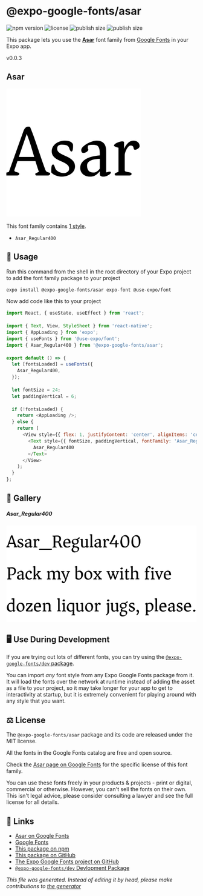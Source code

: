 # @expo-google-fonts/asar

![npm version](https://flat.badgen.net/npm/v/@expo-google-fonts/asar)
![license](https://flat.badgen.net/github/license/expo/google-fonts)
![publish size](https://flat.badgen.net/packagephobia/install/@expo-google-fonts/asar)
![publish size](https://flat.badgen.net/packagephobia/publish/@expo-google-fonts/asar)

This package lets you use the [**Asar**](https://fonts.google.com/specimen/Asar) font family from [Google Fonts](https://fonts.google.com/) in your Expo app.

v0.0.3

## Asar

![Asar](./font-family.png)

This font family contains [1 style](#gallery).

- `Asar_Regular400`

## 🔡 Usage

Run this command from the shell in the root directory of your Expo project to add the font family package to your project
```sh
expo install @expo-google-fonts/asar expo-font @use-expo/font
```

Now add code like this to your project
```js
import React, { useState, useEffect } from 'react';

import { Text, View, StyleSheet } from 'react-native';
import { AppLoading } from 'expo';
import { useFonts } from '@use-expo/font';
import { Asar_Regular400 } from '@expo-google-fonts/asar';

export default () => {
  let [fontsLoaded] = useFonts({
    Asar_Regular400,
  });

  let fontSize = 24;
  let paddingVertical = 6;

  if (!fontsLoaded) {
    return <AppLoading />;
  } else {
    return (
      <View style={{ flex: 1, justifyContent: 'center', alignItems: 'center' }}>
        <Text style={{ fontSize, paddingVertical, fontFamily: 'Asar_Regular400' }}>
          Asar_Regular400
        </Text>
      </View>
    );
  }
};

```

## 📖 Gallery

##### Asar_Regular400
![Asar_Regular400](./52cdc31a962e99a625bf96be5b06ab8118290c27e17701c4938182d9e56109af.ttf.png)


## 🖥️ Use During Development

If you are trying out lots of different fonts, you can try using the [`@expo-google-fonts/dev` package](https://github.com/expo/google-fonts/tree/master/font-packages/dev#readme).

You can import *any* font style from any Expo Google Fonts package from it. It will load the fonts
over the network at runtime instead of adding the asset as a file to your project, so it may take longer
for your app to get to interactivity at startup, but it is extremely convenient
for playing around with any style that you want.

## ⚖️ License

The `@expo-google-fonts/asar` package and its code are released under the MIT license.

All the fonts in the Google Fonts catalog are free and open source.

Check the [Asar page on Google Fonts](https://fonts.google.com/specimen/Asar) for the specific license of this font family.

You can use these fonts freely in your products & projects - print or digital, commercial or otherwise. However, you can't sell the fonts on their own. This isn't legal advice, please consider consulting a lawyer and see the full license for all details.

## 🔗 Links

- [Asar on Google Fonts](https://fonts.google.com/specimen/Asar)
- [Google Fonts](https://fonts.google.com/)
- [This package on npm](https://www.npmjs.com/package/@expo-google-fonts/asar)
- [This package on GitHub](https://github.com/expo/google-fonts/tree/master/font-packages/asar)
- [The Expo Google Fonts project on GitHub](https://github.com/expo/google-fonts)
- [`@expo-google-fonts/dev` Devlopment Package](https://github.com/expo/google-fonts/tree/master/font-packages/dev)


*This file was generated. Instead of editing it by head, please make contributions to [the generator](https://github.com/expo/google-fonts/tree/master/packages/generator)*
